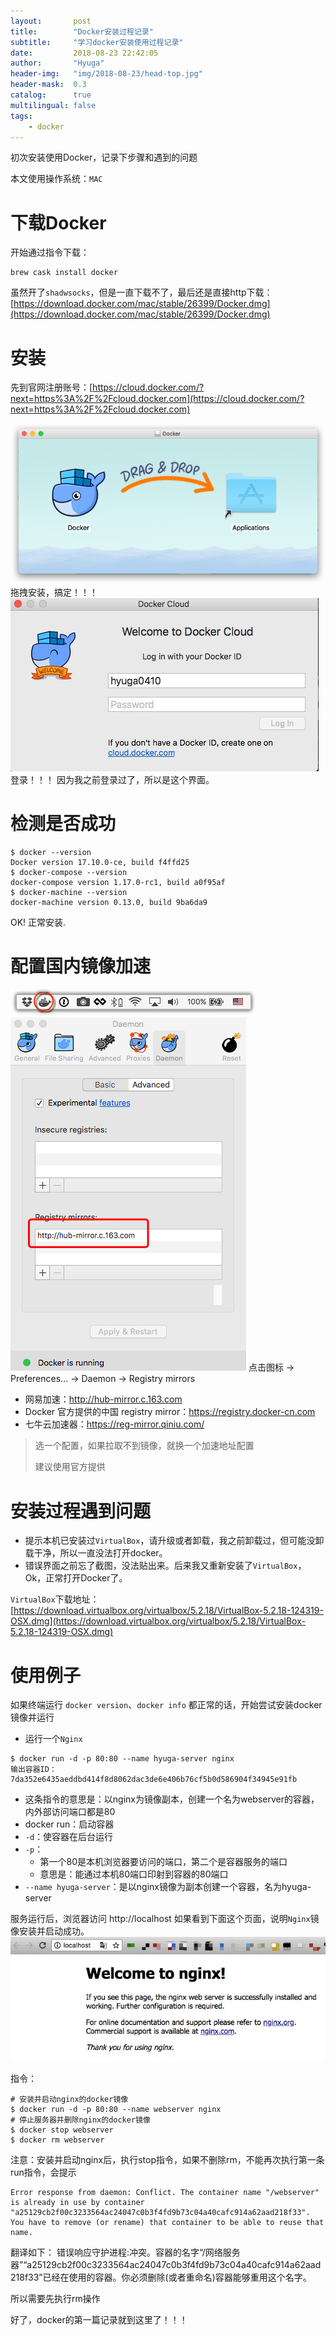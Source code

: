 ```yaml
---
layout:       post
title:        "Docker安装过程记录"
subtitle:     "学习docker安装使用过程记录"
date:         2018-08-23 22:42:05
author:       "Hyuga"
header-img:   "img/2018-08-23/head-top.jpg"
header-mask:  0.3
catalog:      true
multilingual: false
tags:
    - docker
---
```


初次安装使用Docker，记录下步骤和遇到的问题

本文使用操作系统：`MAC`

# 下载Docker
开始通过指令下载：
```
brew cask install docker
```
虽然开了`shadwsocks`，但是一直下载不了，最后还是直接http下载：
[https://download.docker.com/mac/stable/26399/Docker.dmg](https://download.docker.com/mac/stable/26399/Docker.dmg)

# 安装
先到官网注册账号：[https://cloud.docker.com/?next=https%3A%2F%2Fcloud.docker.com](https://cloud.docker.com/?next=https%3A%2F%2Fcloud.docker.com)

![](/img/2018-08-23/1.png)
拖拽安装，搞定！！！
![](/img/2018-08-23/2.png)
登录！！！
因为我之前登录过了，所以是这个界面。

# 检测是否成功
```
$ docker --version
Docker version 17.10.0-ce, build f4ffd25
$ docker-compose --version
docker-compose version 1.17.0-rc1, build a0f95af
$ docker-machine --version
docker-machine version 0.13.0, build 9ba6da9
```

OK! 正常安装.

# 配置国内镜像加速
![](/img/2018-08-23/3.png)
![](/img/2018-08-23/4.png)
点击图标 -> Preferences... -> Daemon -> Registry mirrors
- 网易加速：http://hub-mirror.c.163.com
- Docker 官方提供的中国 registry mirror：https://registry.docker-cn.com
- 七牛云加速器：https://reg-mirror.qiniu.com/
> 选一个配置，如果拉取不到镜像，就换一个加速地址配置
>
> 建议使用官方提供

# 安装过程遇到问题
* 提示本机已安装过`VirtualBox`，请升级或者卸载，我之前卸载过，但可能没卸载干净，所以一直没法打开docker。
* 错误界面之前忘了截图，没法贴出来。后来我又重新安装了`VirtualBox`，Ok，正常打开Docker了。

`VirtualBox`下载地址：
[https://download.virtualbox.org/virtualbox/5.2.18/VirtualBox-5.2.18-124319-OSX.dmg](https://download.virtualbox.org/virtualbox/5.2.18/VirtualBox-5.2.18-124319-OSX.dmg)

# 使用例子
如果终端运行 `docker version`、`docker info` 都正常的话，开始尝试安装docker镜像并运行
- 运行一个`Nginx`
```
$ docker run -d -p 80:80 --name hyuga-server nginx
输出容器ID：
7da352e6435aeddbd414f8d8062dac3de6e406b76cf5b0d586904f34945e91fb
```
- 这条指令的意思是：以nginx为镜像副本，创建一个名为webserver的容器，内外部访问端口都是80
- docker run：启动容器
- `-d`：使容器在后台运行
- `-p`：
    - 第一个80是本机浏览器要访问的端口，第二个是容器服务的端口
    - 意思是：能通过本机80端口印射到容器的80端口
- `--name hyuga-server`：是以nginx镜像为副本创建一个容器，名为hyuga-server

服务运行后，浏览器访问 http://localhost
如果看到下面这个页面，说明`Nginx`镜像安装并启动成功。
![](/img/2018-08-23/5.png)

指令：
```
# 安装并启动nginx的docker镜像
$ docker run -d -p 80:80 --name webserver nginx
# 停止服务器并删除nginx的docker镜像
$ docker stop webserver
$ docker rm webserver
```
注意：安装并启动nginx后，执行stop指令，如果不删除rm，不能再次执行第一条run指令，会提示
```
Error response from daemon: Conflict. The container name "/webserver" is already in use by container "a25129cb2f00c3233564ac24047c0b3f4fd9b73c04a40cafc914a62aad218f33". You have to remove (or rename) that container to be able to reuse that name.
```
翻译如下：
    错误响应守护进程:冲突。容器的名字“/网络服务器”“a25129cb2f00c3233564ac24047c0b3f4fd9b73c04a40cafc914a62aad218f33”已经在使用的容器。你必须删除(或者重命名)容器能够重用这个名字。

所以需要先执行rm操作

好了，docker的第一篇记录就到这里了！！！
